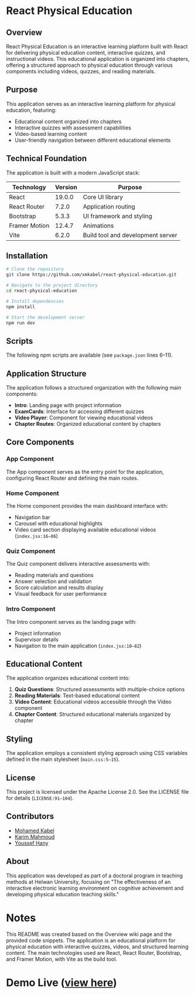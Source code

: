 # React Physical Education

## Overview

React Physical Education is an interactive learning platform built with React for delivering physical education content, interactive quizzes, and instructional videos. This educational application is organized into chapters, offering a structured approach to physical education through various components including videos, quizzes, and reading materials.

## Purpose

This application serves as an interactive learning platform for physical education, featuring:

- Educational content organized into chapters  
- Interactive quizzes with assessment capabilities  
- Video-based learning content  
- User-friendly navigation between different educational elements

## Technical Foundation

The application is built with a modern JavaScript stack:

| Technology     | Version | Purpose                    |
|----------------|---------|----------------------------|
| React          | 19.0.0  | Core UI library            |
| React Router   | 7.2.0   | Application routing        |
| Bootstrap      | 5.3.3   | UI framework and styling   |
| Framer Motion  | 12.4.7  | Animations                 |
| Vite           | 6.2.0   | Build tool and development server |

## Installation

```bash
# Clone the repository
git clone https://github.com/xmkabel/react-physical-education.git

# Navigate to the project directory
cd react-physical-education

# Install dependencies
npm install

# Start the development server
npm run dev


```
## Scripts

The following npm scripts are available (see `package.json` lines 6–11).

## Application Structure

The application follows a structured organization with the following main components:

* **Intro**: Landing page with project information
* **ExamCards**: Interface for accessing different quizzes
* **Video Player**: Component for viewing educational videos
* **Chapter Routes**: Organized educational content by chapters

## Core Components

### App Component

The App component serves as the entry point for the application, configuring React Router and defining the main routes.

### Home Component

The Home component provides the main dashboard interface with:

* Navigation bar
* Carousel with educational highlights
* Video card section displaying available educational videos (`index.jsx:16–86`)

### Quiz Component

The Quiz component delivers interactive assessments with:

* Reading materials and questions
* Answer selection and validation
* Score calculation and results display
* Visual feedback for user performance

### Intro Component

The Intro component serves as the landing page with:

* Project information
* Supervisor details
* Navigation to the main application (`index.jsx:10–82`)

## Educational Content

The application organizes educational content into:

1. **Quiz Questions**: Structured assessments with multiple-choice options
2. **Reading Materials**: Text-based educational content
3. **Video Content**: Educational videos accessible through the Video component
4. **Chapter Content**: Structured educational materials organized by chapter

## Styling

The application employs a consistent styling approach using CSS variables defined in the main stylesheet (`main.css:5–15`).

## License

This project is licensed under the Apache License 2.0. See the LICENSE file for details (`LICENSE:91–104`).

## Contributors

* [Mohamed Kabel](https://www.linkedin.com/in/mohamedkabel)
* [Karim Mahmoud](https://www.linkedin.com/in/karim-mahmoud-hassan)
* [Youssef Hany](https://www.linkedin.com/in/youssef-hany-65a990283)

## About

This application was developed as part of a doctoral program in teaching methods at Helwan University, focusing on "The effectiveness of an interactive electronic learning environment on cognitive achievement and developing physical education teaching skills."

# Notes

This README was created based on the Overview wiki page and the provided code snippets. The application is an educational platform for physical education with interactive quizzes, videos, and structured learning content. The main technologies used are React, React Router, Bootstrap, and Framer Motion, with Vite as the build tool.

# Demo Live ([view here](https://miss-marwa-pe.web.app))
